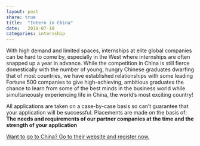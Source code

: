 ```yaml
---
layout: post
share: true
title:  "Intern in China"
date:   2018-07-10
categories: internship
---
```


With high demand and limited spaces, internships at elite global companies can be hard to come by, especially in the West where internships are often snapped up a year in advance. While the competition in China is still fierce domestically with the number of young, hungry Chinese graduates dwarfing that of most countries, we have established relationships with some leading Fortune 500 companies to give high-achieving, ambitious graduates the chance to learn from some of the best minds in the business world while simultaneously experiencing life in China, the world’s most exciting country!

All applications are taken on a case-by-case basis so can’t guarantee that your application will be successful. Placements are made on the basis of: __The needs and requirements of our partner companies at the time and the strength of your application__

[Want to go to China? Go to their website and register now.](http://mandarintern.com/internships/)